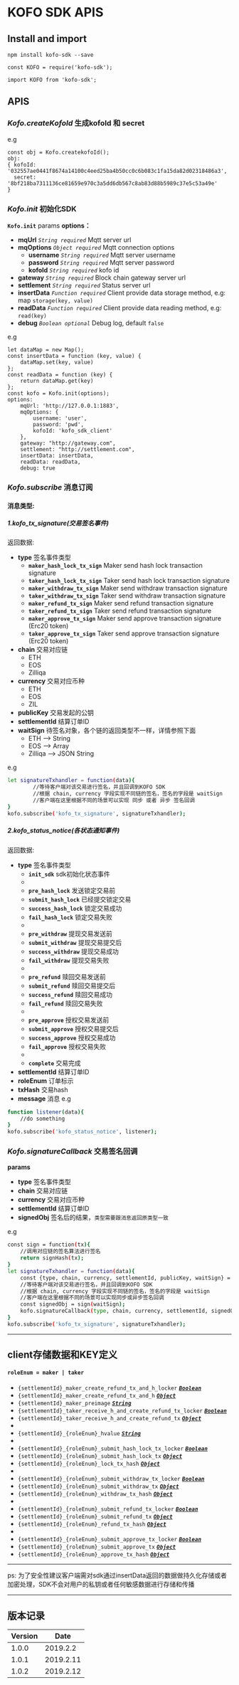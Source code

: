 # KOFO SDK APIS
## Install and import

```$xslt
npm install kofo-sdk --save
```
```$xslt
const KOFO = require('kofo-sdk');

import KOFO from 'kofo-sdk';
``` 
## APIS
### *Kofo.createKofoId* 生成kofoId 和 secret
e.g
```$xslt
const obj = Kofo.createkofoId();
obj:
{ kofoId: '032557ae0441f8674a14100c4eed25ba4b50cc0c6b083c1fa15da82d02318486a3',
  secret: '8bf218ba7311136ce81659e970c3a5dd6db567c8ab83d88b5989c37e5c53a49e' 
}
```

### *Kofo.init* 初始化SDK
**`Kofo.init`** params **options：**
* **mqUrl**        *`String required`*  Mqtt server url
* **mqOptions**  *`Object required`*  Mqtt connection options
  * **username** *`String required`*  Mqtt server username
  * **password** *`String required`*  Mqtt server password
  * **kofoId** *`String required`*   kofo id
* **gateway**    *`String required`*  Block chain gateway server url
* **settlement** *`String required`*  Status server url
* **insertData** *`Function required`*  Client provide data storage method, e.g: map `storage(key, value)`
* **readData**   *`Function required`*  Client provide data reading method, e.g: `read(key)`
* **debug**     *`Boolean optional`*  Debug log, default `false`

e.g

```$xslt
let dataMap = new Map();
const insertData = function (key, value) {
    dataMap.set(key, value)
};
const readData = function (key) {
    return dataMap.get(key)
};
const kofo = Kofo.init(options);
options:
    mqUrl: 'http://127.0.0.1:1883',
    mqOptions: {
        username: 'user',
        password: 'pwd',
        kofoId: 'kofo_sdk_client'
    },
    gateway: "http://gateway.com",
    settlement: "http://settlement.com",
    insertData: insertData,
    readData: readData,
    debug: true
```
### *Kofo.subscribe* 消息订阅
#### 消息类型:
##### 1.kofo_tx_signature(交易签名事件)
返回数据:
* **type** 签名事件类型
    * **`maker_hash_lock_tx_sign`**  Maker send hash lock transaction signature
    * **`taker_hash_lock_tx_sign`**  Taker send hash lock transaction signature
    * **`maker_withdraw_tx_sign`**   Maker send withdraw transaction signature
    * **`taker_withdraw_tx_sign`**   Taker send withdraw transaction signature
    * **`maker_refund_tx_sign`**    Maker send refund transaction signature
    * **`taker_refund_tx_sign`**    Taker send refund transaction signature
    * **`maker_approve_tx_sign`**  Maker send approve transaction signature (Erc20 token)
    * **`taker_approve_tx_sign`**  Taker send approve transaction signature (Erc20 token)
* **chain** 交易对应链
    * ETH
    * EOS
    * Zilliqa
* **currency** 交易对应币种
    * ETH
    * EOS
    * ZIL 
* **publicKey**  交易发起的公钥
* **settlementId** 结算订单ID
* **waitSign** 待签名对象，各个链的返回类型不一样，详情参照下面
    * ETH --> String
    * EOS --> Array
    * Zilliqa --> JSON String
    
e.g
```bash
let signatureTxhandler = function(data){
        //等待客户端对该交易进行签名，并且回调到KOFO SDK
        //根据 chain, currency 字段实现不同链的签名，签名的字段是 waitSign
        //客户端在这里根据不同的场景可以实现 同步 或者 异步 签名回调
}
kofo.subscribe('kofo_tx_signature', signatureTxhandler);
```

##### 2.kofo_status_notice(各状态通知事件)
返回数据:
* **type** 签名事件类型
    * **`init_sdk`** sdk初始化状态事件
    * 
    * **`pre_hash_lock`** 发送锁定交易前
    * **`submit_hash_lock`** 已经提交锁定交易
    * **`success_hash_lock`** 锁定交易成功
    * **`fail_hash_lock`** 锁定交易失败
    * 
    * **`pre_withdraw`** 提现交易发送前
    * **`submit_withdraw`** 提现交易提交后
    * **`success_withdraw`** 提现交易成功
    * **`fail_withdraw`** 提现交易失败
    * 
    * **`pre_refund`** 赎回交易发送前
    * **`submit_refund`** 赎回交易提交后
    * **`success_refund`** 赎回交易成功
    * **`fail_refund`** 赎回交易失败
    * 
    * **`pre_approve`** 授权交易发送前
    * **`submit_approve`** 授权交易提交后
    * **`success_approve`** 授权交易成功
    * **`fail_approve`** 授权交易失败
    * 
    * **`complete`** 交易完成
* **settlementId** 结算订单ID
* **roleEnum** 订单标示
* **txHash** 交易hash
* **message** 消息
e.g
```bash
function listener(data){
    //do something
}
kofo.subscribe('kofo_status_notice', listener);
```

### *Kofo.signatureCallback* 交易签名回调
**params**
* **type** 签名事件类型
* **chain** 交易对应链
* **currency** 交易对应币种
* **settlementId** 结算订单ID
* **signedObj** 签名后的结果，`类型需要跟消息返回原类型一致`

e.g
```bash
const sign = function(tx){
    //调用对应链的签名算法进行签名
    return signHash(tx);
}
let signatureTxhandler = function(data){
    const {type, chain, currency, settlementId, publicKey, waitSign} = data;
    //等待客户端对该交易进行签名，并且回调到KOFO SDK
    //根据 chain, currency 字段实现不同链的签名，签名的字段是 waitSign
    //客户端在这里根据不同的场景可以实现同步或异步签名回调
    const signedObj = sign(waitSign);
    kofo.signatureCallback(type, chain, currency, settlementId, signedObj);
}
kofo.subscribe('kofo_tx_signature', signatureTxhandler);
```

* * *
## client存储数据和KEY定义

#### `roleEnum = maker | taker`
* `{settlementId}_maker_create_refund_tx_and_h_locker`       ***<u>`Boolean`</u>***
* `{settlementId}_maker_create_refund_tx_and_h`             ***<u>`Object`</u>***
* `{settlementId}_maker_preimage`                          ***<u>`String`</u>***
* `{settlementId}_taker_receive_h_and_create_refund_tx_locker`  ***<u>`Boolean`</u>***
* `{settlementId}_taker_receive_h_and_create_refund_tx`  ***<u>`Object`</u>***
* 
* `{settlementId}_{roleEnum}_hvalue` ***<u>`String`</u>***
* 
* `{settlementId}_{roleEnum}_submit_hash_lock_tx_locker` ***<u>`Boolean`</u>***
* `{settlementId}_{roleEnum}_submit_hash_lock_tx` ***<u>`Object`</u>***
* `{settlementId}_{roleEnum}_lock_tx_hash` ***<u>`Object`</u>***
* 
* `{settlementId}_{roleEnum}_submit_withdraw_tx_locker` ***<u>`Boolean`</u>***
* `{settlementId}_{roleEnum}_submit_withdraw_tx` ***<u>`Object`</u>***
* `{settlementId}_{roleEnum}_withdraw_tx_hash` ***<u>`Object`</u>***
* 
* `{settlementId}_{roleEnum}_submit_refund_tx_locker` ***<u>`Boolean`</u>***
* `{settlementId}_{roleEnum}_submit_refund_tx` ***<u>`Object`</u>***
* `{settlementId}_{roleEnum}_refund_tx_hash` ***<u>`Object`</u>***
* 
* `{settlementId}_{roleEnum}_submit_approve_tx_locker` ***<u>`Boolean`</u>***
* `{settlementId}_{roleEnum}_submit_approve_tx` ***<u>`Object`</u>***
* `{settlementId}_{roleEnum}_approve_tx_hash` ***<u>`Object`</u>***


* * *


ps:
为了安全性建议客户端需对sdk通过insertData返回的数据做持久化存储或者加密处理，SDK不会对用户的私钥或者任何敏感数据进行存储和传播

* * *
## 版本记录
| Version | Date |
| --- | --- |
| 1.0.0 | 2019.2.2 |
| 1.0.1 | 2019.2.11 |
| 1.0.2 | 2019.2.12 |